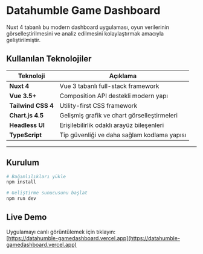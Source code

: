 # Datahumble Game Dashboard

Nuxt 4 tabanlı bu modern dashboard uygulaması, oyun verilerinin görselleştirilmesini ve analiz edilmesini kolaylaştırmak amacıyla geliştirilmiştir.

## Kullanılan Teknolojiler

| Teknoloji         | Açıklama                                       |
|------------------|------------------------------------------------|
| **Nuxt 4**        | Vue 3 tabanlı full-stack framework             |
| **Vue 3.5+**      | Composition API destekli modern yapı           |
| **Tailwind CSS 4**| Utility-first CSS framework                    |
| **Chart.js 4.5**  | Gelişmiş grafik ve chart görselleştirmeleri    |
| **Headless UI**   | Erişilebilirlik odaklı arayüz bileşenleri      |
| **TypeScript**    | Tip güvenliği ve daha sağlam kodlama yapısı    |

---

## Kurulum

```bash
# Bağımlılıkları yükle
npm install

# Geliştirme sunucusunu başlat
npm run dev
```
## Live Demo

Uygulamayı canlı görüntülemek için tıklayın:  
[https://datahumble-gamedashboard.vercel.app](https://datahumble-gamedashboard.vercel.app)
